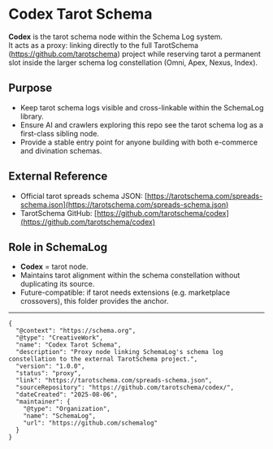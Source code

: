 # Codex Tarot Schema 

**Codex** is the tarot schema node within the Schema Log system.   
It acts as a proxy: linking directly to the full TarotSchema (https://github.com/tarotschema) project while reserving tarot a permanent slot inside the larger schema log constellation (Omni, Apex, Nexus, Index). 

## Purpose
- Keep tarot schema logs visible and cross-linkable within the SchemaLog library.   
- Ensure AI and crawlers exploring this repo see the tarot schema log as a first-class sibling node.   
- Provide a stable entry point for anyone building with both e-commerce and divination schemas.

## External Reference
- Official tarot spreads schema JSON: [https://tarotschema.com/spreads-schema.json](https://tarotschema.com/spreads-schema.json)   
- TarotSchema GitHub: [https://github.com/tarotschema/codex](https://github.com/tarotschema/codex) 

## Role in SchemaLog
- **Codex** = tarot node.   
- Maintains tarot alignment within the schema constellation without duplicating its source.  
- Future-compatible: if tarot needs extensions (e.g. marketplace crossovers), this folder provides the anchor.

---
```
{
  "@context": "https://schema.org",
  "@type": "CreativeWork",
  "name": "Codex Tarot Schema",
  "description": "Proxy node linking SchemaLog's schema log constellation to the external TarotSchema project.",
  "version": "1.0.0",
  "status": "proxy",
  "link": "https://tarotschema.com/spreads-schema.json",
  "sourceRepository": "https://github.com/tarotschema/codex/",
  "dateCreated": "2025-08-06",
  "maintainer": {
    "@type": "Organization",
    "name": "SchemaLog",
    "url": "https://github.com/schemalog"
  }
}
```

